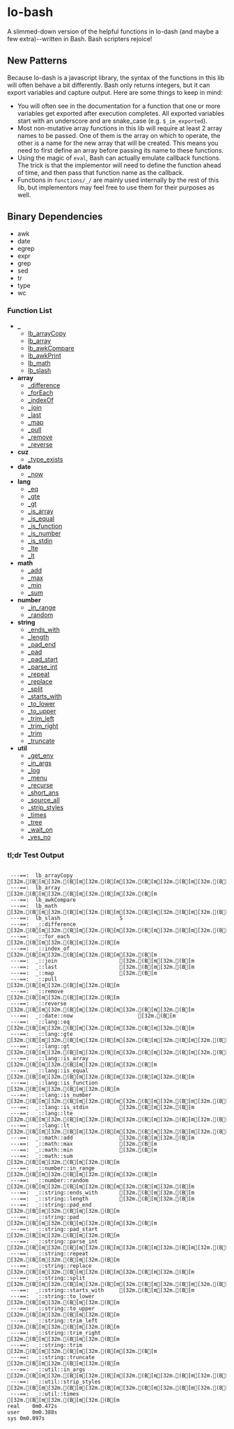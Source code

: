 # lo-bash
A slimmed-down version of the helpful functions in lo-dash (and maybe a few extra)--written in Bash. Bash scripters rejoice!


New Patterns
------------

Because lo-dash is a javascript library, the syntax of the functions in this lib will often behave a bit differently. Bash only returns integers, but it can export variables and capture output. Here are some things to keep in mind:

- You will often see in the documentation for a function that one or more variables get exported after execution completes. All exported variables start with an underscore and are snake_case (e.g. `$_im_exported`).
- Most non-mutative array functions in this lib will require at least 2 array names to be passed. One of them is the array on which to operate, the other is a name for the new array that will be created. This means you need to first define an array before passing its name to these functions.
- Using the magic of `eval`, Bash can actually emulate callback functions. The trick is that the implementor will need to define the function ahead of time, and then pass that function name as the callback.
- Functions in `functions/_/` are mainly used internally by the rest of this lib, but implementors may feel free to use them for their purposes as well.


Binary Dependencies
-------------------
- awk
- date
- egrep
- expr
- grep
- sed
- tr
- type
- wc


### Function List

- **_**
  - [lb_arrayCopy](https://github.com/Smolations/lo-bash/blob/master/functions/_/lb_arrayCopy.sh)
  - [lb_array](https://github.com/Smolations/lo-bash/blob/master/functions/_/lb_array.sh)
  - [lb_awkCompare](https://github.com/Smolations/lo-bash/blob/master/functions/_/lb_awkCompare.sh)
  - [lb_awkPrint](https://github.com/Smolations/lo-bash/blob/master/functions/_/lb_awkPrint.sh)
  - [lb_math](https://github.com/Smolations/lo-bash/blob/master/functions/_/lb_math.sh)
  - [lb_slash](https://github.com/Smolations/lo-bash/blob/master/functions/_/lb_slash.sh)
- **array**
  - [_difference](https://github.com/Smolations/lo-bash/blob/master/functions/array/difference.sh)
  - [_forEach](https://github.com/Smolations/lo-bash/blob/master/functions/array/forEach.sh)
  - [_indexOf](https://github.com/Smolations/lo-bash/blob/master/functions/array/indexOf.sh)
  - [_join](https://github.com/Smolations/lo-bash/blob/master/functions/array/join.sh)
  - [_last](https://github.com/Smolations/lo-bash/blob/master/functions/array/last.sh)
  - [_map](https://github.com/Smolations/lo-bash/blob/master/functions/array/map.sh)
  - [_pull](https://github.com/Smolations/lo-bash/blob/master/functions/array/pull.sh)
  - [_remove](https://github.com/Smolations/lo-bash/blob/master/functions/array/remove.sh)
  - [_reverse](https://github.com/Smolations/lo-bash/blob/master/functions/array/reverse.sh)
- **cuz**
  - [_type_exists](https://github.com/Smolations/lo-bash/blob/master/functions/cuz/type_exists.sh)
- **date**
  - [_now](https://github.com/Smolations/lo-bash/blob/master/functions/date/now.sh)
- **lang**
  - [_eq](https://github.com/Smolations/lo-bash/blob/master/functions/lang/eq.sh)
  - [_gte](https://github.com/Smolations/lo-bash/blob/master/functions/lang/gte.sh)
  - [_gt](https://github.com/Smolations/lo-bash/blob/master/functions/lang/gt.sh)
  - [_is_array](https://github.com/Smolations/lo-bash/blob/master/functions/lang/is_array.sh)
  - [_is_equal](https://github.com/Smolations/lo-bash/blob/master/functions/lang/is_equal.sh)
  - [_is_function](https://github.com/Smolations/lo-bash/blob/master/functions/lang/is_function.sh)
  - [_is_number](https://github.com/Smolations/lo-bash/blob/master/functions/lang/is_number.sh)
  - [_is_stdin](https://github.com/Smolations/lo-bash/blob/master/functions/lang/is_stdin.sh)
  - [_lte](https://github.com/Smolations/lo-bash/blob/master/functions/lang/lte.sh)
  - [_lt](https://github.com/Smolations/lo-bash/blob/master/functions/lang/lt.sh)
- **math**
  - [_add](https://github.com/Smolations/lo-bash/blob/master/functions/math/add.sh)
  - [_max](https://github.com/Smolations/lo-bash/blob/master/functions/math/max.sh)
  - [_min](https://github.com/Smolations/lo-bash/blob/master/functions/math/min.sh)
  - [_sum](https://github.com/Smolations/lo-bash/blob/master/functions/math/sum.sh)
- **number**
  - [_in_range](https://github.com/Smolations/lo-bash/blob/master/functions/number/in_range.sh)
  - [_random](https://github.com/Smolations/lo-bash/blob/master/functions/number/random.sh)
- **string**
  - [_ends_with](https://github.com/Smolations/lo-bash/blob/master/functions/string/ends_with.sh)
  - [_length](https://github.com/Smolations/lo-bash/blob/master/functions/string/length.sh)
  - [_pad_end](https://github.com/Smolations/lo-bash/blob/master/functions/string/pad_end.sh)
  - [_pad](https://github.com/Smolations/lo-bash/blob/master/functions/string/pad.sh)
  - [_pad_start](https://github.com/Smolations/lo-bash/blob/master/functions/string/pad_start.sh)
  - [_parse_int](https://github.com/Smolations/lo-bash/blob/master/functions/string/parse_int.sh)
  - [_repeat](https://github.com/Smolations/lo-bash/blob/master/functions/string/repeat.sh)
  - [_replace](https://github.com/Smolations/lo-bash/blob/master/functions/string/replace.sh)
  - [_split](https://github.com/Smolations/lo-bash/blob/master/functions/string/split.sh)
  - [_starts_with](https://github.com/Smolations/lo-bash/blob/master/functions/string/starts_with.sh)
  - [_to_lower](https://github.com/Smolations/lo-bash/blob/master/functions/string/to_lower.sh)
  - [_to_upper](https://github.com/Smolations/lo-bash/blob/master/functions/string/to_upper.sh)
  - [_trim_left](https://github.com/Smolations/lo-bash/blob/master/functions/string/trim_left.sh)
  - [_trim_right](https://github.com/Smolations/lo-bash/blob/master/functions/string/trim_right.sh)
  - [_trim](https://github.com/Smolations/lo-bash/blob/master/functions/string/trim.sh)
  - [_truncate](https://github.com/Smolations/lo-bash/blob/master/functions/string/truncate.sh)
- **util**
  - [_get_env](https://github.com/Smolations/lo-bash/blob/master/functions/util/get_env.sh)
  - [_in_args](https://github.com/Smolations/lo-bash/blob/master/functions/util/in_args.sh)
  - [_log](https://github.com/Smolations/lo-bash/blob/master/functions/util/log.sh)
  - [_menu](https://github.com/Smolations/lo-bash/blob/master/functions/util/menu.sh)
  - [_recurse](https://github.com/Smolations/lo-bash/blob/master/functions/util/recurse.sh)
  - [_short_ans](https://github.com/Smolations/lo-bash/blob/master/functions/util/short_ans.sh)
  - [_source_all](https://github.com/Smolations/lo-bash/blob/master/functions/util/source_all.sh)
  - [_strip_styles](https://github.com/Smolations/lo-bash/blob/master/functions/util/strip_styles.sh)
  - [_times](https://github.com/Smolations/lo-bash/blob/master/functions/util/times.sh)
  - [_tree](https://github.com/Smolations/lo-bash/blob/master/functions/util/tree.sh)
  - [_wait_on](https://github.com/Smolations/lo-bash/blob/master/functions/util/wait_on.sh)
  - [_yes_no](https://github.com/Smolations/lo-bash/blob/master/functions/util/yes_no.sh)


### tl;dr Test Output

```

 ---==:  lb_arrayCopy               [32m.(B[m[32m.(B[m[32m.(B[m[32m.(B[m[32m.(B[m[32m.(B[m
 ---==:  lb_array                   [32m.(B[m[32m.(B[m[32m.(B[m[32m.(B[m
 ---==:  lb_awkCompare
 ---==:  lb_math                    [32m.(B[m[32m.(B[m[32m.(B[m[32m.(B[m[32m.(B[m[32m.(B[m
 ---==:  lb_slash                   S
 ---==:  _::difference              [32m.(B[m[32m.(B[m[32m.(B[m[32m.(B[m[32m.(B[m[32m.(B[m[32m.(B[m[32m.(B[m[32m.(B[m[32m.(B[m[32m.(B[m[32m.(B[m[32m.(B[m[32m.(B[m[32m.(B[m[32m.(B[m[32m.(B[m[32m.(B[m
 ---==:  _::for_each                [32m.(B[m[32m.(B[m[32m.(B[m
 ---==:  _::index_of                [32m.(B[m[32m.(B[m[32m.(B[m[32m.(B[m
 ---==:  _::join                    [32m.(B[m[32m.(B[m
 ---==:  _::last                    [32m.(B[m[32m.(B[m
 ---==:  _::map                     [32m.(B[m
 ---==:  _::pull                    [32m.(B[m[32m.(B[m[32m.(B[m
 ---==:  _::remove                  [32m.(B[m[32m.(B[m[32m.(B[m
 ---==:  _::reverse                 [32m.(B[m[32m.(B[m[32m.(B[m[32m.(B[m[32m.(B[m
 ---==:  _::date::now                     [32m.(B[m
 ---==:  _::lang::eq                [32m.(B[m[32m.(B[m[32m.(B[m[32m.(B[m[32m.(B[m
 ---==:  _::lang::gte               [32m.(B[m[32m.(B[m[32m.(B[m[32m.(B[m[32m.(B[m[32m.(B[m[32m.(B[m[32m.(B[m[32m.(B[m[32m.(B[m[32m.(B[m
 ---==:  _::lang::gt                [32m.(B[m[32m.(B[m[32m.(B[m[32m.(B[m[32m.(B[m[32m.(B[m[32m.(B[m[32m.(B[m
 ---==:  _::lang::is_array          [32m.(B[m[32m.(B[m[32m.(B[m[32m.(B[m
 ---==:  _::lang::is_equal          [32m.(B[m[32m.(B[m[32m.(B[m[32m.(B[m[32m.(B[m
 ---==:  _::lang::is_function       [32m.(B[m[32m.(B[m[32m.(B[m
 ---==:  _::lang::is_number         [32m.(B[m[32m.(B[m[32m.(B[m[32m.(B[m[32m.(B[m[32m.(B[m[32m.(B[m[32m.(B[m[32m.(B[m[32m.(B[m
 ---==:  _::lang::is_stdin          [32m.(B[m[32m.(B[m
 ---==:  _::lang::lte               [32m.(B[m[32m.(B[m[32m.(B[m[32m.(B[m[32m.(B[m[32m.(B[m[32m.(B[m[32m.(B[m[32m.(B[m[32m.(B[m[32m.(B[m
 ---==:  _::lang::lt                [32m.(B[m[32m.(B[m[32m.(B[m[32m.(B[m[32m.(B[m[32m.(B[m[32m.(B[m[32m.(B[m
 ---==:  _::math::add               [32m.(B[m[32m.(B[m
 ---==:  _::math::max               [32m.(B[m
 ---==:  _::math::min               [32m.(B[m
 ---==:  _::math::sum               [32m.(B[m[32m.(B[m[32m.(B[m
 ---==:  _::number::in_range        [32m.(B[m[32m.(B[m[32m.(B[m[32m.(B[m
 ---==:  _::number::random          [32m.(B[m[32m.(B[m[32m.(B[m[32m.(B[m[32m.(B[m
 ---==:  _::string::ends_with       [32m.(B[m[32m.(B[m
 ---==:  _::string::length          [32m.(B[m[32m.(B[m
 ---==:  _::string::pad_end         [32m.(B[m[32m.(B[m[32m.(B[m
 ---==:  _::string::pad             [32m.(B[m[32m.(B[m[32m.(B[m[32m.(B[m
 ---==:  _::string::pad_start       [32m.(B[m[32m.(B[m[32m.(B[m
 ---==:  _::string::parse_int       [32m.(B[m[32m.(B[m[32m.(B[m[32m.(B[m[32m.(B[m[32m.(B[m
 ---==:  _::string::repeat          [32m.(B[m[32m.(B[m[32m.(B[m
 ---==:  _::string::replace         [32m.(B[m[32m.(B[m[32m.(B[m[32m.(B[m[32m.(B[m
 ---==:  _::string::split           [32m.(B[m[32m.(B[m[32m.(B[m[32m.(B[m[32m.(B[m[32m.(B[m[32m.(B[m[32m.(B[m[32m.(B[m[32m.(B[m[32m.(B[m[32m.(B[m
 ---==:  _::string::starts_with     [32m.(B[m[32m.(B[m
 ---==:  _::string::to_lower        [32m.(B[m[32m.(B[m[32m.(B[m
 ---==:  _::string::to_upper        [32m.(B[m[32m.(B[m[32m.(B[m
 ---==:  _::string::trim_left       [32m.(B[m[32m.(B[m[32m.(B[m
 ---==:  _::string::trim_right      [32m.(B[m[32m.(B[m[32m.(B[m
 ---==:  _::string::trim            [32m.(B[m[32m.(B[m[32m.(B[m[32m.(B[m
 ---==:  _::string::truncate        [32m.(B[m[32m.(B[m[32m.(B[m
 ---==:  _::util::in_args           [32m.(B[m[32m.(B[m[32m.(B[m[32m.(B[m[32m.(B[m[32m.(B[m[32m.(B[m[32m.(B[m[32m.(B[m[32m.(B[m[32m.(B[m[32m.(B[m[32m.(B[m[32m.(B[m[32m.(B[m[32m.(B[m[32m.(B[m[32m.(B[m
 ---==:  _::util::strip_styles      [32m.(B[m[32m.(B[m[32m.(B[m[32m.(B[m[32m.(B[m[32m.(B[m[32m.(B[m[32m.(B[m[32m.(B[m
 ---==:  _::util::times             [32m.(B[m[32m.(B[m[32m.(B[m
real	0m0.472s
user	0m0.388s
sys	0m0.097s

```
